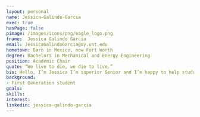 ```yaml
---
layout: personal
name: Jessica-Galindo-Garcia
exec: true
hasPage: false
pimage: /images/icons/png/eagle_logo.png
fname:  Jessica Galindo Garcia
email: JessicaGalindoGarcia@my.unt.edu
hometown: Born in Mexico, now Fort Worth 
degree: Bachelors in Mechanical and Energy Engineering 
position: Academic Chair
quote: “We live to die, we die to live.”
bio: Hello, I’m Jessica I’m superior Senior and I’m happy to help students. 
background: 
- First Generation student
goals:
skills:
interest:
linkedin: jessica-galindo-garcia
---
```

